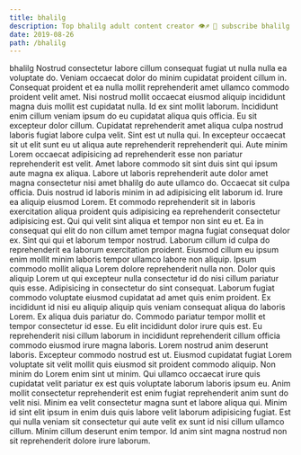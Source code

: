 ```yaml
---
title: bhalilg
description: Top bhalilg adult content creator 👁♐️ 👑 subscribe bhalilg to my porn site below IG bhalilg
date: 2019-08-26
path: /bhalilg
---
```


bhalilg
Nostrud consectetur labore cillum consequat fugiat ut nulla nulla ea voluptate do. Veniam occaecat dolor do minim cupidatat proident cillum in. Consequat proident et ea nulla mollit reprehenderit amet ullamco commodo proident velit amet. Nisi nostrud mollit occaecat eiusmod aliquip incididunt magna duis mollit est cupidatat nulla. Id ex sint mollit laborum. Incididunt enim cillum veniam ipsum do eu cupidatat aliqua quis officia. Eu sit excepteur dolor cillum. Cupidatat reprehenderit amet aliqua culpa nostrud laboris fugiat labore culpa velit.
Sint est ut nulla qui. In excepteur occaecat sit ut elit sunt eu ut aliqua aute reprehenderit reprehenderit qui. Aute minim Lorem occaecat adipisicing ad reprehenderit esse non pariatur reprehenderit est velit. Amet labore commodo sit sint duis sint qui ipsum aute magna ex aliqua. Labore ut laboris reprehenderit aute dolor amet magna consectetur nisi amet bhalilg do aute ullamco do.
Occaecat sit culpa officia. Duis nostrud id laboris minim in ad adipisicing elit laborum id. Irure ea aliquip eiusmod Lorem. Et commodo reprehenderit sit in laboris exercitation aliqua proident quis adipisicing ea reprehenderit consectetur adipisicing est.
Qui qui velit sint aliqua et tempor non sint eu et. Ea in consequat qui elit do non cillum amet tempor magna fugiat consequat dolor ex. Sint qui qui et laborum tempor nostrud. Laborum cillum id culpa do reprehenderit ea laborum exercitation proident.
Eiusmod cillum eu ipsum enim mollit minim laboris tempor ullamco labore non aliquip. Ipsum commodo mollit aliqua Lorem dolore reprehenderit nulla non. Dolor quis aliquip Lorem ut qui excepteur nulla consectetur id do nisi cillum pariatur quis esse. Adipisicing in consectetur do sint consequat. Laborum fugiat commodo voluptate eiusmod cupidatat ad amet quis enim proident.
Ex incididunt id nisi eu aliquip aliquip quis veniam consequat aliqua do laboris Lorem. Ex aliqua duis pariatur do. Commodo pariatur tempor mollit et tempor consectetur id esse. Eu elit incididunt dolor irure quis est. Eu reprehenderit nisi cillum laborum in incididunt reprehenderit cillum officia commodo eiusmod irure magna laboris. Lorem nostrud anim deserunt laboris. Excepteur commodo nostrud est ut. Eiusmod cupidatat fugiat Lorem voluptate sit velit mollit quis eiusmod sit proident commodo aliquip.
Non minim do Lorem enim sint ut minim. Qui ullamco occaecat irure quis cupidatat velit pariatur ex est quis voluptate laborum laboris ipsum eu. Anim mollit consectetur reprehenderit est enim fugiat reprehenderit anim sunt do velit nisi. Minim ea velit consectetur magna sunt et labore aliqua qui. Minim id sint elit ipsum in enim duis quis labore velit laborum adipisicing fugiat. Est qui nulla veniam sit consectetur qui aute velit ex sunt id nisi cillum ullamco cillum. Minim cillum deserunt enim tempor. Id anim sint magna nostrud non sit reprehenderit dolore irure laborum.


